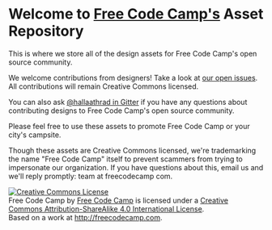 Welcome to [Free Code Camp's](http://freecodecamp.com) Asset Repository
=========

This is where we store all of the design assets for Free Code Camp's open source community.

We welcome contributions from designers! Take a look at [our open issues](https://github.com/FreeCodeCamp/assets/issues). All contributions will remain Creative Commons licensed. 

You can also ask [@hallaathrad in Gitter](https://gitter.im/Hallaathrad) if you have any questions about contributing designs to Free Code Camp's open source community.

Please feel free to use these assets to promote Free Code Camp or your city's campsite. 

Though these assets are Creative Commons licensed, we're trademarking the name "Free Code Camp" itself to prevent scammers from trying to impersonate our organization. If you have questions about this, email us and we'll reply promptly: team at freecodecamp com.

<a rel="license" href="http://creativecommons.org/licenses/by-sa/4.0/"><img alt="Creative Commons License" style="border-width:0" src="https://i.creativecommons.org/l/by-sa/4.0/88x31.png" /></a><br /><span xmlns:dct="http://purl.org/dc/terms/" href="http://purl.org/dc/dcmitype/StillImage" property="dct:title" rel="dct:type">Free Code Camp</span> by <a xmlns:cc="http://creativecommons.org/ns#" href="http://freecodecamp.com" property="cc:attributionName" rel="cc:attributionURL">Free Code Camp</a> is licensed under a <a rel="license" href="http://creativecommons.org/licenses/by-sa/4.0/">Creative Commons Attribution-ShareAlike 4.0 International License</a>.<br />Based on a work at <a xmlns:dct="http://purl.org/dc/terms/" href="http://freecodecamp.com" rel="dct:source">http://freecodecamp.com</a>.
